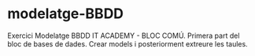 # modelatge-BBDD
Exercici Modelatge BBDD
IT ACADEMY - BLOC COMÚ.
Primera part del bloc de bases de dades. Crear models i posteriorment extreure les taules.
